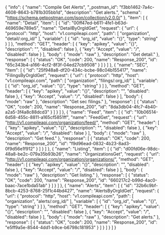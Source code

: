 {
  "info": {
    "name": "Compile Get Alerts",
    "_postman_id": "f3bb1462-7a4c-4608-8643-b781b305bb1d",
    "description": "Get alerts.",
    "schema": "https://schema.getpostman.com/json/collection/v2.0.0/"
  },
  "item": [
    {
      "name": "Detail",
      "item": [
        {
          "id": "00ff47ed-b611-4fe1-b63d-469659e789e5",
          "name": "DetailByOrgIdGet",
          "request": {
            "url": {
              "protocol": "http",
              "host": "v1.compileapi.com",
              "path": [
                "organization",
                "detail/:org_id/"
              ],
              "variable": [
                {
                  "id": "org_id",
                  "value": "{}",
                  "type": "string"
                }
              ]
            },
            "method": "GET",
            "header": [
              {
                "key": "apikey",
                "value": "{}",
                "description": "",
                "disabled": false
              },
              {
                "key": "Accept",
                "value": "*/*",
                "disabled": false
              }
            ],
            "body": {
              "mode": "raw"
            },
            "description": "Get detail."
          },
          "response": [
            {
              "status": "OK",
              "code": 200,
              "name": "Response_200",
              "id": "65c343b4-a166-4cf2-8f3f-04ed27cb9508"
            }
          ]
        }
      ]
    },
    {
      "name": "SEC",
      "item": [
        {
          "id": "25f948a8-df20-434c-bcbe-98c04b155417",
          "name": "FilingsByOrgIdGet",
          "request": {
            "url": {
              "protocol": "http",
              "host": "v1.compileapi.com",
              "path": [
                "organization",
                "filings/:org_id/"
              ],
              "variable": [
                {
                  "id": "org_id",
                  "value": "{}",
                  "type": "string"
                }
              ]
            },
            "method": "GET",
            "header": [
              {
                "key": "apikey",
                "value": "{}",
                "description": "",
                "disabled": false
              },
              {
                "key": "Accept",
                "value": "*/*",
                "disabled": false
              }
            ],
            "body": {
              "mode": "raw"
            },
            "description": "Get sec filings."
          },
          "response": [
            {
              "status": "OK",
              "code": 200,
              "name": "Response_200",
              "id": "8da3db04-4fc7-4b40-a2a5-3f4a8c88dcd3"
            }
          ]
        }
      ]
    },
    {
      "name": "Feed",
      "item": [
        {
          "id": "10b06514-6d58-455c-8811-a165cf5851ff",
          "name": "FeedGet",
          "request": {
            "url": "http://v1.compileapi.com/organization/feed/",
            "method": "GET",
            "header": [
              {
                "key": "apikey",
                "value": "{}",
                "description": "",
                "disabled": false
              },
              {
                "key": "Accept",
                "value": "*/*",
                "disabled": false
              }
            ],
            "body": {
              "mode": "raw"
            },
            "description": "Get feed."
          },
          "response": [
            {
              "status": "OK",
              "code": 200,
              "name": "Response_200",
              "id": "f9d96ead-0832-4b23-8ad3-0f9d56e1f912"
            }
          ]
        }
      ]
    },
    {
      "name": "Listing",
      "item": [
        {
          "id": "d00fd06e-98dc-48a8-be2c-079a35b93b26",
          "name": "OrganizationsGet",
          "request": {
            "url": "http://v1.compileapi.com/organization/organizations/",
            "method": "GET",
            "header": [
              {
                "key": "apikey",
                "value": "{}",
                "description": "",
                "disabled": false
              },
              {
                "key": "Accept",
                "value": "*/*",
                "disabled": false
              }
            ],
            "body": {
              "mode": "raw"
            },
            "description": "Get listing."
          },
          "response": [
            {
              "status": "OK",
              "code": 200,
              "name": "Response_200",
              "id": "660217c2-b99d-4ac0-baac-7ace1bda51ab"
            }
          ]
        }
      ]
    },
    {
      "name": "Alerts",
      "item": [
        {
          "id": "32b6c9bf-8bcb-4253-8768-25f1c44bd427",
          "name": "AlertsByOrgIdGet",
          "request": {
            "url": {
              "protocol": "http",
              "host": "v1.compileapi.com",
              "path": [
                "organization",
                "alerts/:org_id/"
              ],
              "variable": [
                {
                  "id": "org_id",
                  "value": "{}",
                  "type": "string"
                }
              ]
            },
            "method": "GET",
            "header": [
              {
                "key": "apikey",
                "value": "{}",
                "description": "",
                "disabled": false
              },
              {
                "key": "Accept",
                "value": "*/*",
                "disabled": false
              }
            ],
            "body": {
              "mode": "raw"
            },
            "description": "Get alerts."
          },
          "response": [
            {
              "status": "OK",
              "code": 200,
              "name": "Response_200",
              "id": "e5ff9a5e-8544-4dd1-b9ce-b6798c181953"
            }
          ]
        }
      ]
    }
  ]
}